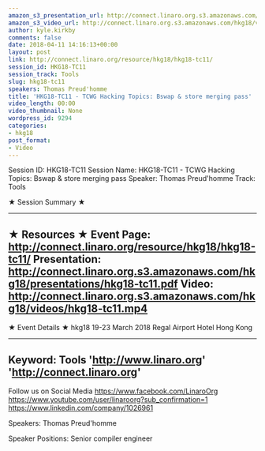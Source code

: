 ```yaml
---
amazon_s3_presentation_url: http://connect.linaro.org.s3.amazonaws.com/hkg18/presentations/hkg18-tc11.pdf
amazon_s3_video_url: http://connect.linaro.org.s3.amazonaws.com/hkg18/videos/hkg18-tc11.mp4
author: kyle.kirkby
comments: false
date: 2018-04-11 14:16:13+00:00
layout: post
link: http://connect.linaro.org/resource/hkg18/hkg18-tc11/
session_id: HKG18-TC11
session_track: Tools
slug: hkg18-tc11
speakers: Thomas Preud'homme
title: 'HKG18-TC11 - TCWG Hacking Topics: Bswap & store merging pass'
video_length: 00:00
video_thumbnail: None
wordpress_id: 9294
categories:
- hkg18
post_format:
- Video
---
```


Session ID: HKG18-TC11
Session Name: HKG18-TC11 - TCWG Hacking Topics: Bswap & store merging pass
Speaker: Thomas Preud'homme
Track: Tools


★ Session Summary ★

---------------------------------------------------
★ Resources ★
Event Page: http://connect.linaro.org/resource/hkg18/hkg18-tc11/
Presentation: http://connect.linaro.org.s3.amazonaws.com/hkg18/presentations/hkg18-tc11.pdf
Video: http://connect.linaro.org.s3.amazonaws.com/hkg18/videos/hkg18-tc11.mp4
 ---------------------------------------------------
★ Event Details ★
hkg18
19-23 March 2018 
Regal Airport Hotel Hong Kong

---------------------------------------------------
Keyword: Tools
'http://www.linaro.org'
'http://connect.linaro.org'
---------------------------------------------------
Follow us on Social Media
https://www.facebook.com/LinaroOrg
https://www.youtube.com/user/linaroorg?sub_confirmation=1
https://www.linkedin.com/company/1026961

Speakers: Thomas Preud'homme

Speaker Positions: Senior compiler engineer


